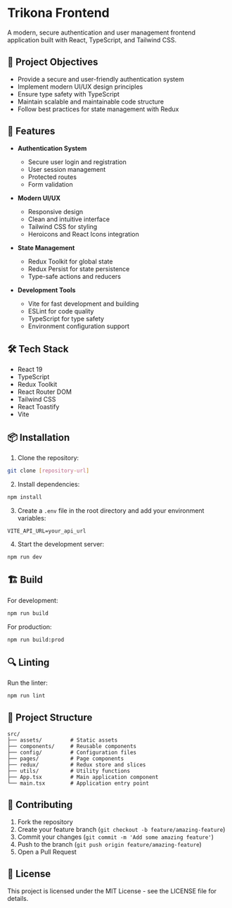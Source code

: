 # Trikona Frontend

A modern, secure authentication and user management frontend application built with React, TypeScript, and Tailwind CSS.

## 🎯 Project Objectives

- Provide a secure and user-friendly authentication system
- Implement modern UI/UX design principles
- Ensure type safety with TypeScript
- Maintain scalable and maintainable code structure
- Follow best practices for state management with Redux

## 🚀 Features

- **Authentication System**
  - Secure user login and registration
  - User session management
  - Protected routes
  - Form validation

- **Modern UI/UX**
  - Responsive design
  - Clean and intuitive interface
  - Tailwind CSS for styling
  - Heroicons and React Icons integration

- **State Management**
  - Redux Toolkit for global state
  - Redux Persist for state persistence
  - Type-safe actions and reducers

- **Development Tools**
  - Vite for fast development and building
  - ESLint for code quality
  - TypeScript for type safety
  - Environment configuration support

## 🛠️ Tech Stack

- React 19
- TypeScript
- Redux Toolkit
- React Router DOM
- Tailwind CSS
- React Toastify
- Vite

## 📦 Installation

1. Clone the repository:
```bash
git clone [repository-url]
```

2. Install dependencies:
```bash
npm install
```

3. Create a `.env` file in the root directory and add your environment variables:
```env
VITE_API_URL=your_api_url
```

4. Start the development server:
```bash
npm run dev
```

## 🏗️ Build

For development:
```bash
npm run build
```

For production:
```bash
npm run build:prod
```

## 🔍 Linting

Run the linter:
```bash
npm run lint
```

## 📁 Project Structure

```
src/
├── assets/         # Static assets
├── components/     # Reusable components
├── config/         # Configuration files
├── pages/          # Page components
├── redux/          # Redux store and slices
├── utils/          # Utility functions
├── App.tsx         # Main application component
└── main.tsx        # Application entry point
```

## 🤝 Contributing

1. Fork the repository
2. Create your feature branch (`git checkout -b feature/amazing-feature`)
3. Commit your changes (`git commit -m 'Add some amazing feature'`)
4. Push to the branch (`git push origin feature/amazing-feature`)
5. Open a Pull Request

## 📝 License

This project is licensed under the MIT License - see the LICENSE file for details.
